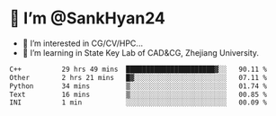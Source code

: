 # 👋 I’m @SankHyan24

- 👀 I’m interested in CG/CV/HPC...
- 🌱 I’m learning in State Key Lab of CAD&CG, Zhejiang University.

<!---
SankHyan24/SankHyan24 is a ✨ special ✨ repository because its `README.md` (this file) appears on your GitHub profile.
You can click the Preview link to take a look at your changes.
--->
<!--START_SECTION:waka-->

```txt
C++          29 hrs 49 mins  ██████████████████████▓░░   90.11 %
Other        2 hrs 21 mins   █▓░░░░░░░░░░░░░░░░░░░░░░░   07.11 %
Python       34 mins         ▒░░░░░░░░░░░░░░░░░░░░░░░░   01.74 %
Text         16 mins         ▒░░░░░░░░░░░░░░░░░░░░░░░░   00.85 %
INI          1 min           ░░░░░░░░░░░░░░░░░░░░░░░░░   00.09 %
```

<!--END_SECTION:waka-->
